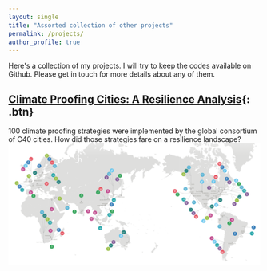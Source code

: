 ```yaml
---
layout: single
title: "Assorted collection of other projects"
permalink: /projects/
author_profile: true
---
```



Here's a collection of my projects. I will try to keep the codes available on Github. Please get in touch for more details about any of them.

## [Climate Proofing Cities: A Resilience Analysis](https://anamika255.github.io/portfolio/C40-Cities/){: .btn}

100 climate proofing strategies were implemented by the global consortium of C40 cities. How did those strategies fare on a resilience landscape?
<img src='/assets/images/C40-header.png'>






<!--
{% include base_path %}

{% for post in site.portfolio %}
  {% include archive-single.html %}
{% endfor %}
-->
